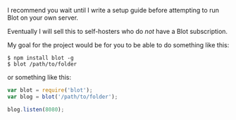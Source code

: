 I recommend you wait until I write a setup guide before attempting to run Blot on your own server. 

Eventually I will sell this to self-hosters who do *not* have a Blot subscription. 

My goal for the project would be for you to be able to do something like this:

```
$ npm install blot -g
$ blot /path/to/folder
```

or something like this:

```javascript
var blot = require('blot');
var blog = blot('/path/to/folder');

blog.listen(8080);
```
